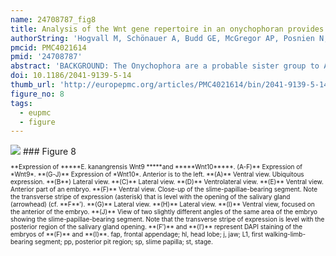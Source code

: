 ```yaml
---
name: 24708787_fig8
title: Analysis of the Wnt gene repertoire in an onychophoran provides new insights into the evolution of segmentation.
authorString: 'Hogvall M, Schönauer A, Budd GE, McGregor AP, Posnien N, Janssen R.'
pmcid: PMC4021614
pmid: '24708787'
abstract: 'BACKGROUND: The Onychophora are a probable sister group to Arthropoda, one of the most intensively studied animal phyla from a developmental perspective. Pioneering work on the fruit fly Drosophila melanogaster and subsequent investigation of other arthropods has revealed important roles for Wnt genes during many developmental processes in these animals. RESULTS: We screened the embryonic transcriptome of the onychophoran Euperipatoides kanangrensis and found that at least 11 Wnt genes are expressed during embryogenesis. These genes represent 11 of the 13 known subfamilies of Wnt genes. CONCLUSIONS: Many onychophoran Wnt genes are expressed in segment polarity gene-like patterns, suggesting a general role for these ligands during segment regionalization, as has been described in arthropods. During early stages of development, Wnt2, Wnt4, and Wnt5 are expressed in broad multiple segment-wide domains that are reminiscent of arthropod gap and Hox gene expression patterns, which suggests an early instructive role for Wnt genes during E. kanangrensis segmentation.'
doi: 10.1186/2041-9139-5-14
thumb_url: 'http://europepmc.org/articles/PMC4021614/bin/2041-9139-5-14-8.gif'
figure_no: 8
tags:
  - eupmc
  - figure
---
```

<img src='http://europepmc.org/articles/PMC4021614/bin/2041-9139-5-14-8.jpg' style='max-height: 300px'>
### Figure 8
<p style='font-size: 10px;'>**Expression of *****E. kanangrensis Wnt9 *****and *****Wnt10*****. (A-F)** Expression of *Wnt9*. **(G-J)** Expression of *Wnt10*. Anterior is to the left. **(A)** Ventral view. Ubiquitous expression. **(B**) Lateral view. **(C)** Lateral view. **(D)** Ventrolateral view. **(E)** Ventral view. Anterior part of an embryo. **(F)** Ventral view. Close-up of the slime-papillae-bearing segment. Note the transverse stripe of expression (asterisk) that is level with the opening of the salivary gland (arrowhead) (cf. **F**′). **(G)** Lateral view. **(H)** Lateral view. **(I)** Ventral view, focused on the anterior of the embryo. **(J)** View of two slightly different angles of the same area of the embryo showing the slime-papillae-bearing segment. Note that the transverse stripe of expression is level with the posterior region of the salivary gland opening. **(F′)** and **(I′)** represent DAPI staining of the embryos of **(F)** and **(I)**. fap, frontal appendage; hl, head lobe; j, jaw; L1, first walking-limb-bearing segment; pp, posterior pit region; sp, slime papilla; st, stage.</p>
